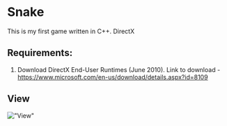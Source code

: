 # Snake
This is my first game written in С++. DirectX

## Requirements:
1) Download DirectX End-User Runtimes (June 2010).
Link to download - https://www.microsoft.com/en-us/download/details.aspx?id=8109

## View

!["View"](https://cdn.discordapp.com/attachments/498189410970501151/598055962212958210/unknown.png)
